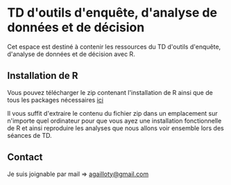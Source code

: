 # TD d'outils d'enquête, d'analyse de données et de décision
Cet espace est destiné à contenir les ressources du TD d'outils d'enquête, d'analyse de données et de décision avec R.

## Installation de R
Vous pouvez télécharger le zip contenant l'installation de R ainsi que de tous les packages nécessaires [ici](https://drive.google.com/file/d/193Rr8cmXsHrUUG5m1Yi5Ne7pWXk-GHtA/view?usp=sharing)

Il vous suffit d'extraire le contenu du fichier zip dans un emplacement sur n'importe quel ordinateur pour que vous ayez une installation fonctionnelle de R et ainsi reproduire les analyses que nous allons voir ensemble lors des séances de TD. 

## Contact 
Je suis joignable par mail => agailloty@gmail.com